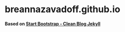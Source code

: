 # breannazavadoff.github.io

#### Based on [Start Bootstrap - Clean Blog Jekyll](https://github.com/BlackrockDigital/startbootstrap-clean-blog-jekyll)
